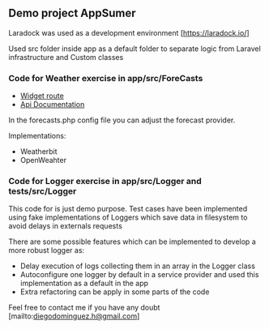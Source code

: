## Demo project AppSumer

Laradock was used as a development environment [https://laradock.io/]

Used src folder inside app as a default folder to separate logic from Laravel infrastructure and Custom classes

### Code for Weather exercise in app/src/ForeCasts
- [Widget route](http://localhost)
- [Api Documentation](https://localhost/api/documentation)

In the forecasts.php config file you can adjust the forecast provider. 

Implementations:
- Weatherbit
- OpenWeahter

### Code for Logger exercise in app/src/Logger and tests/src/Logger

This code for is just demo purpose. Test cases have been implemented using fake implementations of Loggers which save data in filesystem to avoid delays in externals requests
 
There are some possible features which can be implemented to develop a more robust logger as:
- Delay execution of logs collecting them in an array in the Logger class 
- Autoconfigure one logger by default in a service provider and used this implementation as a default in the app
- Extra refactoring can be apply in some parts of the code

Feel free to contact me if you have any doubt [mailto:diegodominguez.h@gmail.com]
